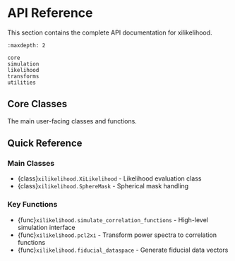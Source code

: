 # API Reference

This section contains the complete API documentation for xilikelihood.

```{toctree}
:maxdepth: 2

core
simulation
likelihood
transforms
utilities
```

## Core Classes

The main user-facing classes and functions.

## Quick Reference

### Main Classes

- {class}`xilikelihood.XiLikelihood` - Likelihood evaluation class
- {class}`xilikelihood.SphereMask` - Spherical mask handling

### Key Functions

- {func}`xilikelihood.simulate_correlation_functions` - High-level simulation interface
- {func}`xilikelihood.pcl2xi` - Transform power spectra to correlation functions
- {func}`xilikelihood.fiducial_dataspace` - Generate fiducial data vectors
